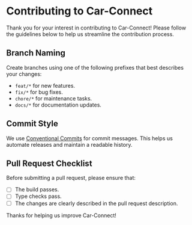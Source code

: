# Contributing to Car-Connect

Thank you for your interest in contributing to Car-Connect! Please follow the guidelines below to help us streamline the contribution process.

## Branch Naming

Create branches using one of the following prefixes that best describes your changes:

- `feat/*` for new features.
- `fix/*` for bug fixes.
- `chore/*` for maintenance tasks.
- `docs/*` for documentation updates.

## Commit Style

We use [Conventional Commits](https://www.conventionalcommits.org/) for commit messages. This helps us automate releases and maintain a readable history.

## Pull Request Checklist

Before submitting a pull request, please ensure that:

- [ ] The build passes.
- [ ] Type checks pass.
- [ ] The changes are clearly described in the pull request description.

Thanks for helping us improve Car-Connect!
